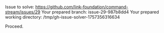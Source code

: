 Issue to solve: https://github.com/link-foundation/command-stream/issues/29
Your prepared branch: issue-29-987b8dd4
Your prepared working directory: /tmp/gh-issue-solver-1757356316634

Proceed.